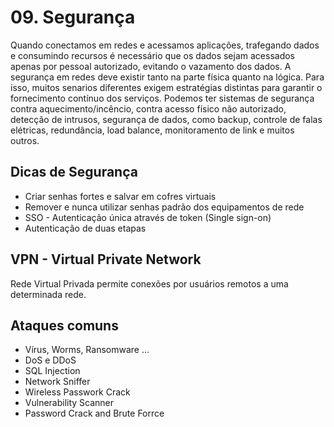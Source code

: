 # 09. Segurança
Quando conectamos em redes e acessamos aplicações, trafegando dados e consumindo recursos é necessário que os dados sejam acessados apenas por pessoal autorizado, evitando o vazamento dos dados.
A segurança em redes deve existir tanto na parte física quanto na lógica.
Para isso, muitos senarios diferentes exigem estratégias distintas para garantir o fornecimento contínuo
dos serviços.
Podemos ter sistemas de segurança contra aquecimento/incêncio, contra acesso físico não autorizado, detecção de intrusos, segurança de dados, como backup, controle de falas elétricas, redundância, load balance, monitoramento de link e muitos outros.

## Dicas de Segurança
* Criar senhas fortes e salvar em cofres virtuais
* Remover e nunca utilizar senhas padrão dos equipamentos de rede
* SSO - Autenticação única através de token (Single sign-on)
* Autenticação de duas etapas

## VPN - Virtual Private Network
Rede Virtual Privada permite conexões por usuários remotos a uma determinada rede.

## Ataques comuns
* Vírus, Worms, Ransomware ...
* DoS e DDoS
* SQL Injection
* Network Sniffer
* Wireless Passwork Crack
* Vulnerability Scanner
* Password Crack and Brute Forrce